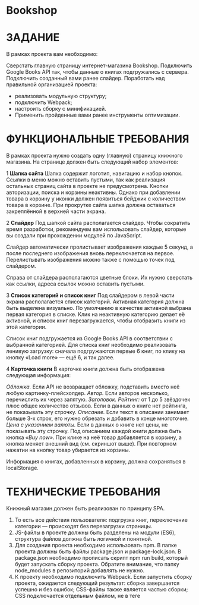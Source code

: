 # Bookshop

# ЗАДАНИЕ

В рамках проекта вам необходимо:

Сверстать главную страницу интернет-магазина Bookshop.
Подключить Google Books API так, чтобы данные о книгах подгружались с сервера.
Подключить созданный вами ранее слайдер.
Поработать над правильной организацией проекта:
- реализовать модульную структуру;
- подключить Webpack;
- настроить сборку с минификацией.
- Применить пройденные вами ранее инструменты оптимизации.

# ФУНКЦИОНАЛЬНЫЕ ТРЕБОВАНИЯ

В рамках проекта нужно создать одну (главную) страницу книжного магазина. На странице должен быть следующий набор элементов:

1
**Шапка сайта**
Шапка содержит логотип, навигацию и набор кнопок. Ссылки в меню можно оставить пустыми, так как реализация остальных страниц сайта в проекте не предусмотрена.
Кнопки авторизации, поиска и корзины неактивны. Однако при добавлении товара в корзину у иконки должен появиться бейджик с количеством товара в корзине.
При прокрутке сайта шапка должна оставаться закреплённой в верхней части экрана.

2
**Слайдер**
Под шапкой сайта располагается слайдер. Чтобы сократить время разработки, рекомендуем вам использовать слайдер, которые вы создали при прохождении модулей по JavaScript.

Слайдер автоматически пролистывает изображения каждые 5 секунд, а после последнего изображения вновь переключается на первое. Перелистывать изображения можно также с помощью точек под слайдером.

Справа от слайдера располагаются цветные блоки. Их нужно сверстать как ссылки, адреса ссылок можно оставить пустыми.

3
**Список категорий и список книг**
Под слайдером в левой части экрана располагается список категорий. Активная категория должна быть выделена визуально.
По умолчанию в качестве активной выбрана первая категория в списке. Клик на неактивную категорию делает её активной, и список книг перезагружается, чтобы отобразить книги из этой категории.

Список книг подгружается из Google Books API в соответствии с выбранной категорией. Для списка книг необходимо реализовать ленивую загрузку: сначала подгружаются первые 6 книг, по клику на кнопку «Load more» — ещё 6, и так далее.

4
**Карточка книги**
В карточке книги должна быть отображена следующая информация:

*Обложка.* Если API не возвращает обложку, подставить вместо неё любую картинку-плейсхолдер.
*Автор.* Если авторов несколько, перечислить их через запятую.
*Заголовок.*
*Рейтинг:* от 1 до 5 звёздочек плюс общее количество отзывов. Если в данных о книге нет рейтинга, не показывать эту строчку.
*Описание.* Если текст в описании занимает больше 3-х строк, его нужно обрезать и добавить в конце многоточие.
*Цена с указанием валюты.* Если в данных о книге нет цены, не показывать эту строчку.
Под описанием каждой книги должна быть кнопка *«Buy now»*. При клике на неё товар добавляется в корзину, а кнопка меняет внешний вид (см. скриншот выше). При повторном нажатии на кнопку товар убирается из корзины.

Информация о книгах, добавленных в корзину, должна сохраняться в localStorage.

# ТЕХНИЧЕСКИЕ ТРЕБОВАНИЯ

Книжный магазин должен быть реализован по принципу SPA. 
1. То есть все действия пользователя: подгрузка книг, переключение категории — происходят без перезагрузки страницы.
2. JS-файлы в проекте должны быть разделены на модули (ES6), структура файлов должна быть логичной и понятной.
3. Для создания проекта необходимо использовать npm. В папке проекта должны быть файлы package.json и package-lock.json. В package.json необходимо прописать скрипт npm run build, который будет запускать сборку проекта.
Обратите внимание, что папку node_modules в репозиторий добавлять не нужно.
4. К проекту необходимо подключить Webpack. 
Если запустить сборку проекта, ожидается следующий результат:
сборка завершается успешно и без ошибок;
CSS-файлы также является частью сборки;
CSS подключается отдельным файлом, не в теге <style>;
JS и CSS-файлы минифицируются в процессе сборки.
5. В проекте необходимо использовать ещё как минимум 2 инструмента оптимизации разработки (помимо npm и Webpack), которые вы прошли в предыдущих модулях. Вы можете выбрать любые из списка:
- методология БЭМ;
- CSS-препроцессор Sass (или аналог);
- Шаблонизатор pug или аналог;
- Webpack Dev Server;
- Линтер.

# ТРЕБОВАНИЯ К ВЁРСТКЕ И CSS
1. Вёрстка должна соответствовать макету. Добиваться Pixel-Perfect соответствия не обязательно, но основные моменты должны быть соблюдены:
- цветовая гамма,
- шрифты,
- размеры,
- отступы.
2. Приложение должно корректно отображаться на различных разрешениях. К сожалению, дизайна для мобильной версии в макете нет, поэтому постарайтесь реализовать её самостоятельно.
Не нужно придумывать сложный дизайн, достаточно будет просто перегруппировать элементы так, чтобы они помещались на маленьком экране.
3. Соблюдайте семантическую вёрстку. 
В приложении должны присутствовать разделы <header>, <main> и <nav>. Ссылки должны быть прописаны в теге <a>, кнопки должны быть реализованы элементом <button>, и так далее. Не забывайте также про обязательный атрибут alt у изображений.
4. При наведении курсора на любые кликабельные элементы должен появляться cursor: pointer.
5. Использовать селекторы по тегу и id для задания стилей нельзя. Используйте классы.